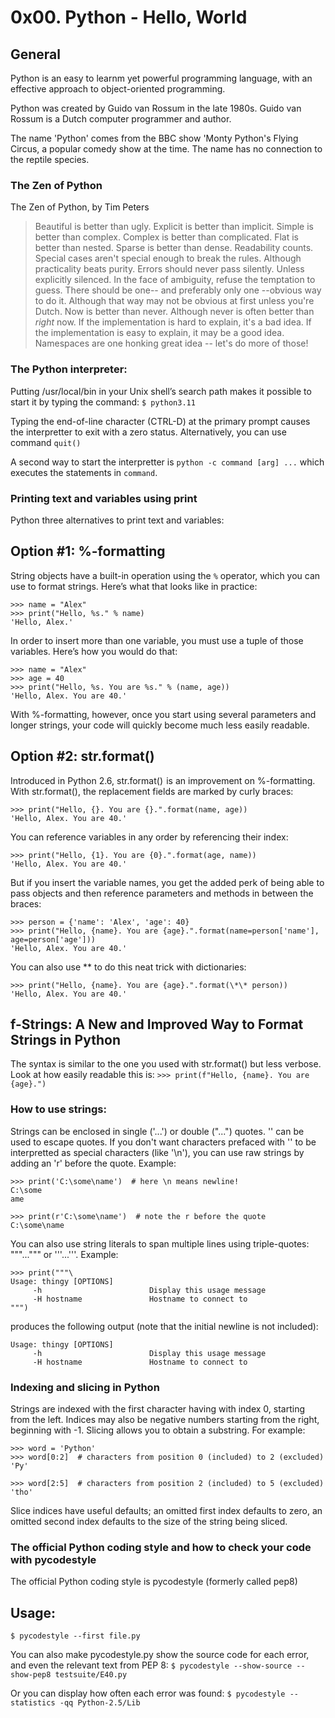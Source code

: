 # 0x00. Python - Hello, World

## General
Python is an easy to learnm yet powerful programming language, with an effective approach to object-oriented programming.

Python was created by Guido van Rossum in the late 1980s. Guido van Rossum is a Dutch computer programmer and author.

The name 'Python' comes from the BBC show 'Monty Python's Flying Circus, a popular comedy show at the time. The name has no connection to the reptile species.

### The Zen of Python
The Zen of Python, by Tim Peters

> Beautiful is better than ugly.
> Explicit is better than implicit.
> Simple is better than complex.
> Complex is better than complicated.
> Flat is better than nested.
> Sparse is better than dense.
> Readability counts.
> Special cases aren't special enough to break the rules.
> Although practicality beats purity.
> Errors should never pass silently.
> Unless explicitly silenced.
> In the face of ambiguity, refuse the temptation to guess.
> There should be one-- and preferably only one --obvious way to do it.
> Although that way may not be obvious at first unless you're Dutch.
> Now is better than never.
> Although never is often better than *right* now.
> If the implementation is hard to explain, it's a bad idea.
> If the implementation is easy to explain, it may be a good idea.
> Namespaces are one honking great idea -- let's do more of those!

### The Python interpreter:
Putting /usr/local/bin in your Unix shell’s search path makes it possible to start it by typing the command:
`$ python3.11`

Typing the end-of-line character (CTRL-D) at the primary prompt causes the interpretter to exit with a zero status.
Alternatively, you can use command `quit()`

A second way to start the interpretter is `python -c command [arg] ...` which executes the statements in `command`.

### Printing text and variables using **print**
Python three alternatives to print text and variables:

Option #1: %-formatting
-----------------------
String objects have a built-in operation using the `%` operator, which you can use to format strings. Here’s what that looks like in practice:
```
>>> name = "Alex"
>>> print("Hello, %s." % name)
'Hello, Alex.'
```
In order to insert more than one variable, you must use a tuple of those variables. Here’s how you would do that:
```
>>> name = "Alex"
>>> age = 40
>>> print("Hello, %s. You are %s." % (name, age))
'Hello, Alex. You are 40.'
```
With %-formatting, however, once you start using several parameters and longer strings, your code will quickly become much less easily readable.

Option #2: str.format()
----------------------
Introduced in Python 2.6, str.format()  is an improvement on %-formatting. With str.format(), the replacement fields are marked by curly braces:
```
>>> print("Hello, {}. You are {}.".format(name, age))
'Hello, Alex. You are 40.'
```
You can reference variables in any order by referencing their index:
```
>>> print("Hello, {1}. You are {0}.".format(age, name))
'Hello, Alex. You are 40.'
```
But if you insert the variable names, you get the added perk of being able to pass objects and then reference parameters and methods in between the braces:
```
>>> person = {'name': 'Alex', 'age': 40}
>>> print("Hello, {name}. You are {age}.".format(name=person['name'], age=person['age']))
'Hello, Alex. You are 40.'
```
You can also use ** to do this neat trick with dictionaries:
```
>>> print("Hello, {name}. You are {age}.".format(\*\* person))
'Hello, Alex. You are 40.'
```

f-Strings: A New and Improved Way to Format Strings in Python
-------------------------------------------------------------
The syntax is similar to the one you used with str.format() but less verbose. Look at how easily readable this is:
`>>> print(f"Hello, {name}. You are {age}.")`

### How to use strings:
Strings can be enclosed in single ('...') or double ("...") quotes. '\' can be used to escape quotes. If you don't want characters prefaced with '\' to be interpretted as special characters (like '\n'), you can use raw strings by adding an 'r' before the quote. Example:
```
>>> print('C:\some\name')  # here \n means newline!
C:\some
ame

>>> print(r'C:\some\name')  # note the r before the quote
C:\some\name
```
You can also use string literals to span multiple lines using triple-quotes: """...""" or '''...'''. Example:
```
>>> print("""\
Usage: thingy [OPTIONS]
     -h                        Display this usage message
     -H hostname               Hostname to connect to
""")
```
produces the following output (note that the initial newline is not included):
```
Usage: thingy [OPTIONS]
     -h                        Display this usage message
     -H hostname               Hostname to connect to
```
### Indexing and slicing in Python
Strings are indexed with the first character having with index 0, starting from the left. Indices may also be negative numbers starting from the right, beginning with -1. Slicing allows you to obtain a substring. For example:
```
>>> word = 'Python'
>>> word[0:2]  # characters from position 0 (included) to 2 (excluded)
'Py'

>>> word[2:5]  # characters from position 2 (included) to 5 (excluded)
'tho'
```
Slice indices have useful defaults; an omitted first index defaults to zero, an omitted second index defaults to the size of the string being sliced.

### The official Python coding style and how to check your code with **pycodestyle**
The official Python coding style is pycodestyle (formerly called pep8)

Usage:
------
`$ pycodestyle --first file.py`

You can also make pycodestyle.py show the source code for each error, and even the relevant text from PEP 8:
`$ pycodestyle --show-source --show-pep8 testsuite/E40.py`

Or you can display how often each error was found:
`$ pycodestyle --statistics -qq Python-2.5/Lib`
